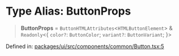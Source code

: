 # Type Alias: ButtonProps

> **ButtonProps** = `ButtonHTMLAttributes`\<`HTMLButtonElement`\> & `Readonly`\<\{ `color?`: `ButtonColor`; `variant?`: `ButtonVariant`; \}\>

Defined in: [packages/ui/src/components/common/Button.tsx:5](https://github.com/laruss/react-text-game/blob/7602514695c2b4f79da2fb62137ed33ba5572ba4/packages/ui/src/components/common/Button.tsx#L5)
